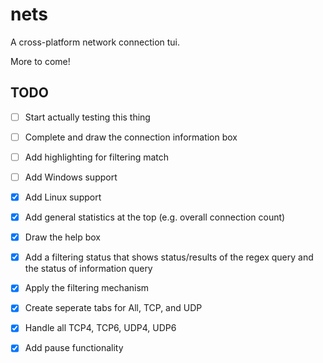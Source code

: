 # nets

A cross-platform network connection tui.

More to come!

## TODO
- [ ] Start actually testing this thing
- [ ] Complete and draw the connection information box
- [ ] Add highlighting for filtering match
- [ ] Add Windows support

- [x] Add Linux support
- [x] Add general statistics at the top (e.g. overall connection count)
- [x] Draw the help box
- [x] Add a filtering status that shows status/results of the regex query and the status of information query
- [x] Apply the filtering mechanism
- [x] Create seperate tabs for All, TCP, and UDP
- [x] Handle all TCP4, TCP6, UDP4, UDP6
- [x] Add pause functionality
